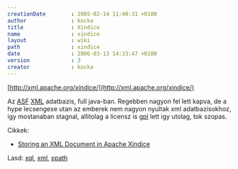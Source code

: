```yaml
---
creationDate        : 2005-02-14 11:40:31 +0100 
author              : kocka 
title               : Xindice 
name                : xindice 
layout              : wiki 
path                : xindice 
date                : 2006-03-13 14:33:47 +0100 
version             : 3 
creator             : kocka 
---
```

[http://xml.apache.org/xindice/](http://xml.apache.org/xindice/)

Az [ASF](ASF.html) [XML](XML.html) adatbazis, full java-ban. Regebben nagyon fel lett kapva, de a hype lecsengese utan az emberek nem nagyon nyultak xml adatbazisokhoz, igy mostanaban stagnal, allitolag a licensz is [gpl](GPL.html) lett igy utolag, tok szopas.

Cikkek:

*   [Storing an XML Document in Apache Xindice](http://xml.apache.org/xindice/)

Lasd: [xql](xql.html), [xml](XML.html), [xpath](XPath.html)
